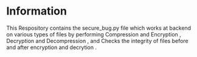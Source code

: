 # Information
This Respository contains the secure_bug.py file which works at backend on various types of files by performing Compression and Encryption , Decryption and Decompression , and Checks the integrity of files before and after encryption and decrytion .
